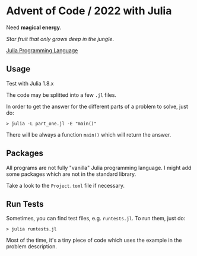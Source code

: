 # Advent of Code / 2022 with Julia

Need **magical energy**.

*Star fruit that only grows deep in the jungle*.

[Julia Programming Language](https://julialang.org/)

## Usage

Test with Julia 1.8.x

The code may be splitted into a few `.jl` files.

In order to get the answer for the different parts of a problem to solve, just do:

```
> julia -L part_one.jl -E "main()"
```

There will be always a function `main()` which will return the answer.

## Packages

All programs are not fully "vanilla" Julia programming language. I might add some
packages which are not in the standard library.

Take a look to the `Project.toml` file if necessary.

## Run Tests

Sometimes, you can find test files, e.g. `runtests.jl`. To run them, just do:

```
> julia runtests.jl
```

Most of the time, it's a tiny piece of code which uses the example in the problem
description.
